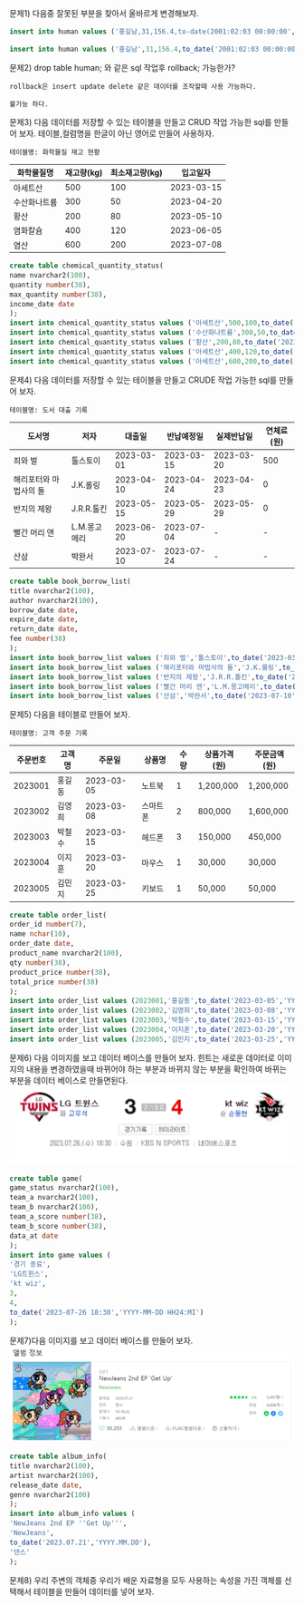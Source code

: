 문제1) 다음중 잘못된 부분을 찾아서 올바르게 변경해보자.
```sql
insert into human values ('홍길남,31,156.4,to-date(2001:02:03 00:00:00','YYYY:MM:DD HH24:MI:SS'));
```
```sql
insert into human values ('홍길남',31,156.4,to_date('2001:02:03 00:00:00','YYYY:MM:DD HH24:MI:SS'));
```
문제2) drop table human; 와 같은 sql 작업후 rollback; 가능한가?
```
rollback은 insert update delete 같은 데이터를 조작할때 사용 가능하다.
```
```
불가능 하다.
```
문제3) 다음 데이터를 저장할 수 있는 테이블을 만들고 CRUD 작업 가능한 sql를 만들어 보자. 테이블,컬럼명을 한글이 아닌 영어로 만들어 사용하자.
```
테이블명: 화학물질 재고 현황
```
|화학물질명|재고량(kg)|최소재고량(kg)|입고일자|
|---|---|---|---|
|아세트산|500|100|2023-03-15|
|수산화나트륨|300|50|2023-04-20|
|황산|200|80|2023-05-10|
|염화칼슘|400|120|2023-06-05|
|염산|600|200|2023-07-08|
```sql
create table chemical_quantity_status(
name nvarchar2(100),
quantity number(38),
max_quantity number(38),
income_date date
);
insert into chemical_quantity_status values ('아세트산',500,100,to_date('2023-03-15','YYYY-MM-DD'));
insert into chemical_quantity_status values ('수산화나트륨',300,50,to_date('2023-04-20','YYYY-MM-DD'));
insert into chemical_quantity_status values ('황산',200,80,to_date('2023-05-10','YYYY-MM-DD'));
insert into chemical_quantity_status values ('아세트산',400,120,to_date('2023-06-05','YYYY-MM-DD'));
insert into chemical_quantity_status values ('아세트산',600,200,to_date('2023-07-08','YYYY-MM-DD'));
```
문제4) 다음 데이터를 저장할 수 있는 테이블을 만들고 CRUDE 작업 가능한 sql를 만들어 보자.
```
테이블명: 도서 대출 기록
```
|도서명|저자|대출일|반납예정일|실제반납일|연체료(원)|
|---|---|---|---|---|---|
|죄와 벌|톨스토이|2023-03-01|2023-03-15|2023-03-20|500|
|해리포터와 마법사의 돌|J.K.롤링|2023-04-10|2023-04-24|2023-04-23|0|
|반지의 제왕|J.R.R.톨킨|2023-05-15|2023-05-29|2023-05-29|0|
|빨간 머리 앤|L.M.몽고메리|2023-06-20|2023-07-04|-|-|
|산삼|박완서|2023-07-10|2023-07-24|-|-|
```sql
create table book_borrow_list(
title nvarchar2(100),
author nvarchar2(100),
borrow_date date,
expire_date date,
return_date date,
fee number(38)
);
insert into book_borrow_list values ('죄와 벌','톨스토이',to_date('2023-03-01','YYYY-MM-DD'),to_date('2023-03-15','YYYY-MM-DD'),to_date('2023-03-20','YYYY-MM-DD'),500);
insert into book_borrow_list values ('해리포터와 마법사의 돌','J.K.롤링',to_date('2023-04-10','YYYY-MM-DD'),to_date('2023-04-24','YYYY-MM-DD'),to_date('2023-04-23','YYYY-MM-DD'),0);
insert into book_borrow_list values ('반지의 제왕','J.R.R.톨킨',to_date('2023-05-15','YYYY-MM-DD'),to_date('2023-05-29','YYYY-MM-DD'),to_date('2023-05-29','YYYY-MM-DD'),0);
insert into book_borrow_list values ('빨간 머리 앤','L.M.몽고메리',to_date('2023-06-20','YYYY-MM-DD'),to_date('2023-07-04','YYYY-MM-DD'),NULL,NULL);
insert into book_borrow_list values ('산삼','박완서',to_date('2023-07-10','YYYY-MM-DD'),to_date('2023-07-24','YYYY-MM-DD'),NULL,NULL);
```
문제5) 다음을 테이블로 만들어 보자.
```
테이블명: 고객 주문 기록
```

|주문번호|고객명|주문일|상품명|수량|상품가격(원)|주문금액(원)|
|-|-|-|-|-|-|-|
|2023001|홍길동|2023-03-05|노트북|1|1,200,000|1,200,000|
|2023002|김영희|2023-03-08|스마트폰|2|800,000|1,600,000|
|2023003|박철수|2023-03-15|헤드폰|3|150,000|450,000|
|2023004|이지훈|2023-03-20|마우스|1|30,000|30,000|
|2023005|김민지|2023-03-25|키보드|1|50,000|50,000|
```sql
create table order_list(
order_id number(7),
name nchar(10),
order_date date,
product_name nvarchar2(100),
qty number(38),
product_price number(38),
total_price number(38)
);
insert into order_list values (2023001,'홍길동',to_date('2023-03-05','YYYY-MM-DD'),'노트북',1,1200000,1200000);
insert into order_list values (2023002,'김영희',to_date('2023-03-08','YYYY-MM-DD'),2,800000,1600000);
insert into order_list values (2023003,'박철수',to_date('2023-03-15','YYYY-MM-DD'),3,150000,450000);
insert into order_list values (2023004,'이지훈',to_date('2023-03-20','YYYY-MM-DD'),1,30000,30000);
insert into order_list values (2023005,'김민지',to_date('2023-03-25','YYYY-MM-DD'),1,50000,50000);
```
문제6) 다음 이미지를 보고 데이터 베이스를 만들어 보자. 힌트는 새로운 데이터로 이미지의 내용을 변경하였을때 바뀌어야 하는 부분과 바뀌지 않는 부분을 확인하여 바뀌는 부분을 데이터 베이스로 만들면된다.
![image](./images/image41.png)
```sql
create table game(
game_status nvarchar2(100),
team_a nvarchar2(100),
team_b nvarchar2(100),
team_a_score number(38),
team_b_score number(38),
data_at date
);
insert into game values (
'경기 종료',
'LG트윈스',
'kt wiz',
3,
4,
to_date('2023-07-26 18:30','YYYY-MM-DD HH24:MI')
);
```
문제7)다음 이미지를 보고 데이터 베이스를 만들어 보자.
![image](./images/image42.png)
```sql
create table album_info(
title nvarchar2(100),
artist nvarchar2(100),
release_date date,
genre nvarchar2(100)
);
insert into album_info values (
'NewJeans 2nd EP ''Get Up''',
'NewJeans',
to_date('2023.07.21','YYYY.MM.DD'),
'댄스'
);
```
문제8) 우리 주변의 객체중 우리가 배운 자료형을 모두 사용하는 속성을 가진 객체를 선택해서 테이블을 만들어 데이터를 넣어 보자.
